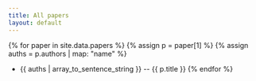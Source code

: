 ```yaml
---
title: All papers
layout: default
---
```


<!--
    this sorts by key, which is not-quite-alphabetical. That can be fixed
    later.
-->

{% for paper in site.data.papers %}
{% assign p = paper[1] %}
{% assign auths = p.authors | map: "name" %}
* {{ auths | array_to_sentence_string }} -- {{ p.title }}
{% endfor %}

